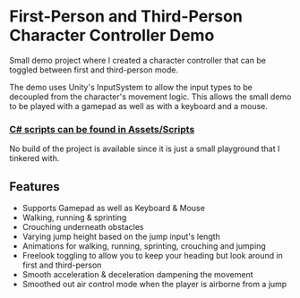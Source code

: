 # First-Person and Third-Person Character Controller Demo
Small demo project where I created a character controller that can be toggled between first and third-person mode.

The demo uses Unity's InputSystem to allow the input types to be decoupled from the character's movement logic. This allows the small demo to be played with a gamepad as well as with a keyboard and a mouse.

### [C# scripts can be found in Assets/Scripts](Assets/Scripts)

No build of the project is available since it is just a small playground that I tinkered with.

## Features
- Supports Gamepad as well as Keyboard & Mouse
- Walking, running & sprinting
- Crouching underneath obstacles
- Varying jump height based on the jump input's length
- Animations for walking, running, sprinting, crouching and jumping
- Freelook toggling to allow you to keep your heading but look around in first and third-person
- Smooth acceleration & deceleration dampening the movement
- Smoothed out air control mode when the player is airborne from a jump
